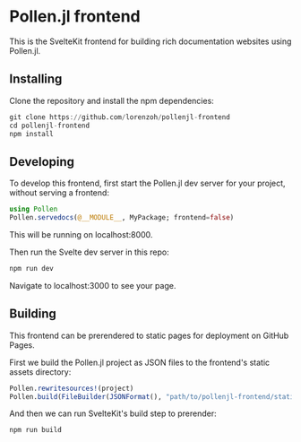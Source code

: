 # Pollen.jl frontend

This is the SvelteKit frontend for building rich documentation websites using Pollen.jl.

## Installing

Clone the repository and install the npm dependencies:

```julia
git clone https://github.com/lorenzoh/pollenjl-frontend
cd pollenjl-frontend
npm install
```

## Developing

To develop this frontend, first start the Pollen.jl dev server for your project, without serving a frontend:

```julia
using Pollen
Pollen.servedocs(@__MODULE__, MyPackage; frontend=false)
```

This will be running on localhost:8000.

Then run the Svelte dev server in this repo:

```sh
npm run dev
```

Navigate to localhost:3000 to see your page.

## Building

This frontend can be prerendered to static pages for deployment on GitHub Pages.

First we build the Pollen.jl project as JSON files to the frontend's static assets directory:

```julia
Pollen.rewritesources!(project)
Pollen.build(FileBuilder(JSONFormat(), "path/to/pollenjl-frontend/static"), project)
```

And then we can run SvelteKit's build step to prerender:

```sh
npm run build
```